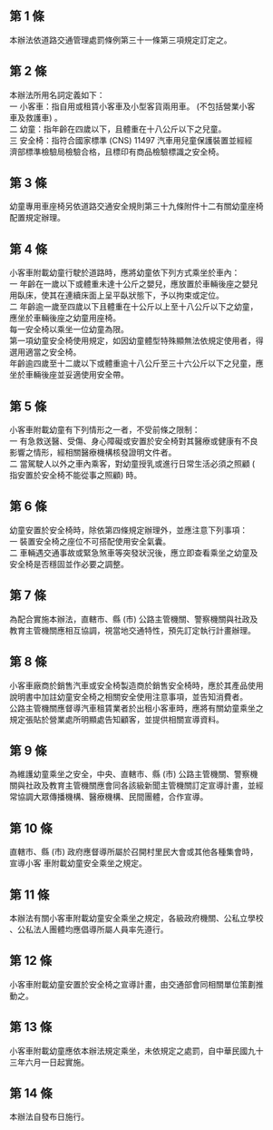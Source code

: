 第 1 條
-------
本辦法依道路交通管理處罰條例第三十一條第三項規定訂定之。

第 2 條
-------
本辦法所用名詞定義如下：  
一  小客車：指自用或租賃小客車及小型客貨兩用車。 (不包括營業小客  
    車及救護車) 。  
二  幼童：指年齡在四歲以下，且體重在十八公斤以下之兒童。  
三  安全椅：指符合國家標準 (CNS) 11497  汽車用兒童保護裝置並經經  
    濟部標準檢驗局檢驗合格，且標印有商品檢驗標識之安全椅。

第 3 條
-------
幼童專用車座椅另依道路交通安全規則第三十九條附件十二有關幼童座椅  
配置規定辦理。

第 4 條
-------
小客車附載幼童行駛於道路時，應將幼童依下列方式乘坐於車內：  
一  年齡在一歲以下或體重未達十公斤之嬰兒，應放置於車輛後座之嬰兒  
    用臥床，使其在連續床面上呈平臥狀態下，予以拘束或定位。  
二  年齡逾一歲至四歲以下且體重在十公斤以上至十八公斤以下之幼童，  
    應坐於車輛後座之幼童用座椅。  
每一安全椅以乘坐一位幼童為限。  
第一項幼童安全椅使用規定，如因幼童體型特殊顯無法依規定使用者，得  
選用適當之安全椅。  
年齡逾四歲至十二歲以下或體重逾十八公斤至三十六公斤以下之兒童，應  
坐於車輛後座並妥適使用安全帶。

第 5 條
-------
小客車附載幼童有下列情形之一者，不受前條之限制：  
一  有急救送醫、受傷、身心障礙或安置於安全椅對其醫療或健康有不良  
    影響之情形，經相關醫療機構核發證明文件者。  
二  當駕駛人以外之車內乘客，對幼童授乳或進行日常生活必須之照顧 (  
    指安置於安全椅不能從事之照顧) 時。

第 6 條
-------
幼童安置於安全椅時，除依第四條規定辦理外，並應注意下列事項：  
一  裝置安全椅之座位不可搭配使用安全氣囊。  
二  車輛遇交通事故或緊急煞車等突發狀況後，應立即查看乘坐之幼童及  
    安全椅是否穩固並作必要之調整。

第 7 條
-------
為配合實施本辦法，直轄市、縣 (市) 公路主管機關、警察機關與社政及  
教育主管機關應相互協調，視當地交通特性，預先訂定執行計畫辦理。

第 8 條
-------
小客車廠商於銷售汽車或安全椅製造商於銷售安全椅時，應於其產品使用  
說明書中加註幼童安全椅之相關安全使用注意事項，並告知消費者。  
公路主管機關應督導汽車租賃業者於出租小客車時，應將有關幼童乘坐之  
規定張貼於營業處所明顯處告知顧客，並提供相關宣導資料。

第 9 條
-------
為維護幼童乘坐之安全，中央、直轄市、縣 (市) 公路主管機關、警察機  
關與社政及教育主管機關應會同各該級新聞主管機關訂定宣導計畫，並經  
常協調大眾傳播機構、醫療機構、民間團體，合作宣導。

第 10 條
--------
直轄市、縣 (市) 政府應督導所屬於召開村里民大會或其他各種集會時，  
宣導小客 車附載幼童安全乘坐之規定。

第 11 條
--------
本辦法有關小客車附載幼童安全乘坐之規定，各級政府機關、公私立學校  
、公私法人團體均應倡導所屬人員率先遵行。

第 12 條
--------
小客車附載幼童安置於安全椅之宣導計畫，由交通部會同相關單位策劃推  
動之。

第 13 條
--------
小客車附載幼童應依本辦法規定乘坐，未依規定之處罰，自中華民國九十  
三年六月一日起實施。

第 14 條
--------
本辦法自發布日施行。

